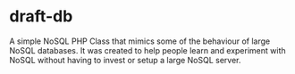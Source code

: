 draft-db
========

A simple NoSQL PHP Class that mimics some of the behaviour of large NoSQL databases. It was created to help people learn and experiment with NoSQL without having to invest or setup a large NoSQL server.